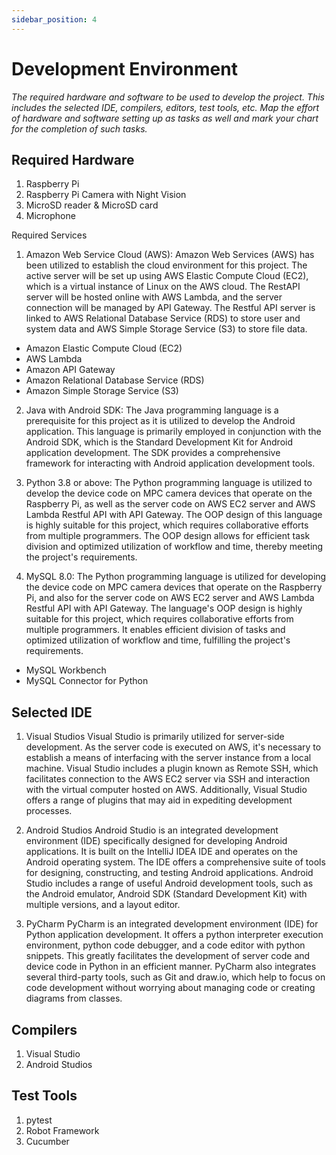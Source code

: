 ```yaml
---
sidebar_position: 4
---
```


# Development Environment
_The required hardware and software to be used to develop the project. This includes the selected IDE, compilers, editors, test tools, etc. Map the effort of hardware and software setting up as tasks as well and mark your chart for the completion of such tasks._


## Required Hardware
1. Raspberry Pi
2. Raspberry Pi Camera with Night Vision
3. MicroSD reader & MicroSD card
4. Microphone

Required Services
1. Amazon Web Service Cloud (AWS): Amazon Web Services (AWS) has been utilized to establish the cloud environment for this project. The active server will be set up using AWS Elastic Compute Cloud (EC2), which is a virtual instance of Linux on the AWS cloud. The RestAPI server will be hosted online with AWS Lambda, and the server connection will be managed by API Gateway. The Restful API server is linked to AWS Relational Database Service (RDS) to store user and system data and AWS Simple Storage Service (S3) to store file data.
  * Amazon Elastic Compute Cloud (EC2)
  * AWS Lambda
  * Amazon API Gateway
  * Amazon Relational Database Service (RDS)
  * Amazon Simple Storage Service (S3)

2. Java with Android SDK: The Java programming language is a prerequisite for this project as it is utilized to develop the Android application. This language is primarily employed in conjunction with the Android SDK, which is the Standard Development Kit for Android application development. The SDK provides a comprehensive framework for interacting with Android application development tools.

3. Python 3.8 or above: The Python programming language is utilized to develop the device code on MPC camera devices that operate on the Raspberry Pi, as well as the server code on AWS EC2 server and AWS Lambda Restful API with API Gateway. The OOP design of this language is highly suitable for this project, which requires collaborative efforts from multiple programmers. The OOP design allows for efficient task division and optimized utilization of workflow and time, thereby meeting the project's requirements.

4. MySQL 8.0: The Python programming language is utilized for developing the device code on MPC camera devices that operate on the Raspberry Pi, and also for the server code on AWS EC2 server and AWS Lambda Restful API with API Gateway. The language's OOP design is highly suitable for this project, which requires collaborative efforts from multiple programmers. It enables efficient division of tasks and optimized utilization of workflow and time, fulfilling the project's requirements.
  * MySQL Workbench
  * MySQL Connector for Python

		
## Selected IDE
1. Visual Studios
  Visual Studio is primarily utilized for server-side development. As the server code is executed on AWS, it's necessary to establish a means of interfacing with the server instance from a local machine. Visual Studio includes a plugin known as Remote SSH, which facilitates connection to the AWS EC2 server via SSH and interaction with the virtual computer hosted on AWS. Additionally, Visual Studio offers a range of plugins that may aid in expediting development processes.

2. Android Studios
  Android Studio is an integrated development environment (IDE) specifically designed for developing Android applications. It is built on the IntelliJ IDEA IDE and operates on the Android operating system. The IDE offers a comprehensive suite of tools for designing, constructing, and testing Android applications. Android Studio includes a range of useful Android development tools, such as the Android emulator, Android SDK (Standard Development Kit) with multiple versions, and a layout editor.

3. PyCharm
  PyCharm is an integrated development environment (IDE) for Python application development. It offers a python interpreter execution environment, python code debugger, and a code editor with python snippets. This greatly facilitates the development of server code and device code in Python in an efficient manner. PyCharm also integrates several third-party tools, such as Git and draw.io, which help to focus on code development without worrying about managing code or creating diagrams from classes.


## Compilers
1. Visual Studio
2. Android Studios


## Test Tools
1. pytest
2. Robot Framework
3. Cucumber
